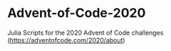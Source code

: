 # Advent-of-Code-2020
 Julia Scripts for the 2020 Advent of Code challenges
 (https://adventofcode.com/2020/about)
